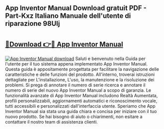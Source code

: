 ## App Inventor Manual Download gratuit PDF - Part-Kxz Italiano Manuale dell'utente di riparazione 98UIj

# <h2><a href="http://dffn5b.blite.top/?on=App+Inventor+Manual">🔗Download 👉🔴 App Inventor Manual</a></h2>

[![App Inventor Manual download](https://i.imgur.com/lujVjoI.png)](http://dffn5b.blite.top/?on=App+Inventor+Manual)
Saluti e benvenuto nella Guida per l'utente per il tuo sistema appena implementato App Inventor Manual. Questa guida è appositamente progettata per facilitare la navigazione delle caratteristiche e delle funzioni del prodotto. All'interno, troverai istruzioni dettagliate per L'installazione, L'uso, la manutenzione e la risoluzione dei problemi. Si prega di annotare il numero di serie ricerca e annotare il numero di serie del nuovo App Inventor Manual a scopo di garanzia. Le funzionalità avanzate di App Inventor Manual includono Realtà Aumentata, profili personalizzabili, aggiornamenti automatici e riconoscimento vocale, tutti accessibili e personalizzati dall'interfaccia utente. Speriamo che App Inventor Manual sia stata una guida chiara e concisa per iniziare con il tuo nuovo prodotto. Se hai bisogno di aiuto o chiarimenti, non esitare a contattare il nostro team di assistenza clienti.
